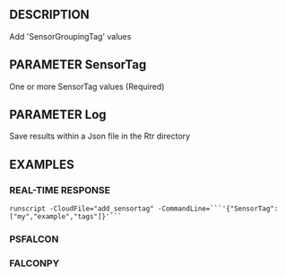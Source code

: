## DESCRIPTION
Add 'SensorGroupingTag' values

## PARAMETER SensorTag
One or more SensorTag values (Required)

## PARAMETER Log
Save results within a Json file in the Rtr directory

## EXAMPLES

### REAL-TIME RESPONSE
```
runscript -CloudFile="add_sensortag" -CommandLine=```'{"SensorTag":["my","example","tags"]}'```
```
### PSFALCON

### FALCONPY
